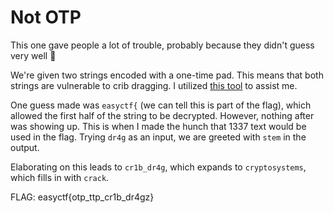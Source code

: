 # Not OTP

This one gave people a lot of trouble, probably because they didn't guess very well :shrug:

We're given two strings encoded with a one-time pad. This means that both strings are vulnerable to crib dragging. I utilized [this tool](https://github.com/SpiderLabs/cribdrag) to assist me.

One guess made was `easyctf{` (we can tell this is part of the flag), which allowed the first half of the string to be decrypted. However, nothing after was showing up. This is when I made the hunch that 1337 text would be used in the flag. Trying `dr4g` as an input, we are greeted with `stem` in the output. 

Elaborating on this leads to `cr1b_dr4g`, which expands to `cryptosystems`, which fills in with `crack`.

FLAG: easyctf{otp_ttp_cr1b_dr4gz}
